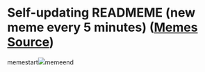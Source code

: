 # Self-updating READMEME (new meme every 5 minutes) ([Memes Source](https://bramses.notion.site/a49c1e962b7646879176ac3b327b6533?v=4d1eda54b170483cb03a40f257231764))

memestart![](https://www.notion.so/image/https%3A%2F%2Fs3-us-west-2.amazonaws.com%2Fsecure.notion-static.com%2F00a6203f-47ef-42c1-b5a1-64a6f63a2203%2F12511F2D-C4D6-4563-B185-19A7DD43579A.jpeg?table=block&id=b7b5de63-f5ca-41e3-89d8-39dfb8a2bdc6&cache=v2)memeend
